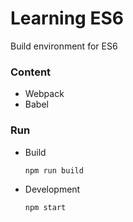 # Learning ES6
Build environment for ES6

### Content
* Webpack
* Babel


### Run
* Build
    ```
    npm run build
    ```
* Development
    ```
    npm start
    ```


